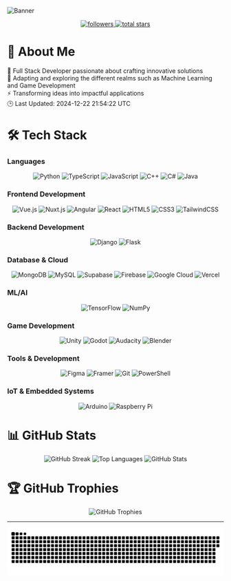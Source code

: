 ![Banner](https://capsule-render.vercel.app/api?type=waving&color=0:4B79A1,100:283E51&height=300&section=header&text=Welcome%20to%20my%20GitHub!&fontSize=50&fontColor=FFFFFF&animation=fadeIn&fontAlignY=38&desc=Full%20Stack%20Developer%20|%20ML%20Enthusiast%20|%20Tech%20Innovator&descAlignY=55&descAlign=50)

<div align="center">
   <p align="center">
      <a href="https://github.com/Anomaly-1?tab=followers">
         <img alt="followers" title="Follow me on Github" src="https://custom-icon-badges.demolab.com/github/followers/Anomaly-1?color=236ad3&labelColor=1155ba&style=for-the-badge&logo=person-add&label=Follow&logoColor=white"/>
      </a>
      <a href="https://github.com/Anomaly-1?tab=repositories&sort=stargazers">
         <img alt="total stars" title="Total stars on GitHub" src="https://custom-icon-badges.demolab.com/github/stars/Anomaly-1?color=55960c&style=for-the-badge&labelColor=488207&logo=star"/>
      </a>
   </p>
</div>

# 💫 About Me
🔭 Full Stack Developer passionate about crafting innovative solutions  
🌱 Adapting and exploring the different realms such as Machine Learning and Game Development  
⚡ Transforming ideas into impactful applications  
🕒 Last Updated: 2024-12-22 21:54:22 UTC

# 🛠️ Tech Stack

### Languages
<div align="center">
    <img src="https://img.shields.io/badge/python-3670A0?style=for-the-badge&logo=python&logoColor=ffdd54" alt="Python"/>
    <img src="https://img.shields.io/badge/typescript-%23007ACC.svg?style=for-the-badge&logo=typescript&logoColor=white" alt="TypeScript"/>
    <img src="https://img.shields.io/badge/javascript-%23323330.svg?style=for-the-badge&logo=javascript&logoColor=%23F7DF1E" alt="JavaScript"/>
    <img src="https://img.shields.io/badge/c++-%2300599C.svg?style=for-the-badge&logo=c%2B%2B&logoColor=white" alt="C++"/>
    <img src="https://img.shields.io/badge/c%23-%23239120.svg?style=for-the-badge&logo=c-sharp&logoColor=white" alt="C#"/>
    <img src="https://img.shields.io/badge/java-%23ED8B00.svg?style=for-the-badge&logo=openjdk&logoColor=white" alt="Java"/>
</div>

### Frontend Development
<div align="center">
    <img src="https://img.shields.io/badge/Vue.js-%2335495e.svg?style=for-the-badge&logo=vuedotjs&logoColor=%234FC08D" alt="Vue.js"/>
    <img src="https://img.shields.io/badge/Nuxt-002E3B?style=for-the-badge&logo=nuxtdotjs&logoColor=#00DC82" alt="Nuxt.js"/>
    <img src="https://img.shields.io/badge/Angular-%23DD0031.svg?style=for-the-badge&logo=angular&logoColor=white" alt="Angular"/>
    <img src="https://img.shields.io/badge/react-%2320232a.svg?style=for-the-badge&logo=react&logoColor=%2361DAFB" alt="React"/>
    <img src="https://img.shields.io/badge/html5-%23E34F26.svg?style=for-the-badge&logo=html5&logoColor=white" alt="HTML5"/>
    <img src="https://img.shields.io/badge/css3-%231572B6.svg?style=for-the-badge&logo=css3&logoColor=white" alt="CSS3"/>
    <img src="https://img.shields.io/badge/tailwindcss-%2338B2AC.svg?style=for-the-badge&logo=tailwind-css&logoColor=white" alt="TailwindCSS"/>
</div>

### Backend Development
<div align="center">
    <img src="https://img.shields.io/badge/django-%23092E20.svg?style=for-the-badge&logo=django&logoColor=white" alt="Django"/>
    <img src="https://img.shields.io/badge/flask-%23000.svg?style=for-the-badge&logo=flask&logoColor=white" alt="Flask"/>
</div>

### Database & Cloud
<div align="center">
    <img src="https://img.shields.io/badge/MongoDB-%234ea94b.svg?style=for-the-badge&logo=mongodb&logoColor=white" alt="MongoDB"/>
    <img src="https://img.shields.io/badge/mysql-%234479A1.svg?style=for-the-badge&logo=mysql&logoColor=white" alt="MySQL"/>
    <img src="https://img.shields.io/badge/Supabase-3ECF8E?style=for-the-badge&logo=supabase&logoColor=white" alt="Supabase"/>
    <img src="https://img.shields.io/badge/Firebase-039BE5?style=for-the-badge&logo=Firebase&logoColor=white" alt="Firebase"/>
    <img src="https://img.shields.io/badge/GoogleCloud-%234285F4.svg?style=for-the-badge&logo=google-cloud&logoColor=white" alt="Google Cloud"/>
    <img src="https://img.shields.io/badge/vercel-%23000000.svg?style=for-the-badge&logo=vercel&logoColor=white" alt="Vercel"/>
</div>

### ML/AI
<div align="center">
    <img src="https://img.shields.io/badge/TensorFlow-%23FF6F00.svg?style=for-the-badge&logo=TensorFlow&logoColor=white" alt="TensorFlow"/>
    <img src="https://img.shields.io/badge/numpy-%23013243.svg?style=for-the-badge&logo=numpy&logoColor=white" alt="NumPy"/>
</div>

### Game Development
<div align="center">
    <img src="https://img.shields.io/badge/unity-%23000000.svg?style=for-the-badge&logo=unity&logoColor=white" alt="Unity"/>
    <img src="https://img.shields.io/badge/godot-%23478CBF.svg?style=for-the-badge&logo=godot-engine&logoColor=white" alt="Godot"/>
    <img src="https://img.shields.io/badge/Audacity-0000CC?style=for-the-badge&logo=audacity&logoColor=white" alt="Audacity"/>
    <img src="https://img.shields.io/badge/blender-%23F5792A.svg?style=for-the-badge&logo=blender&logoColor=white" alt="Blender"/>
</div>

### Tools & Development
<div align="center">
    <img src="https://img.shields.io/badge/figma-%23F24E1E.svg?style=for-the-badge&logo=figma&logoColor=white" alt="Figma"/>
    <img src="https://img.shields.io/badge/Framer-black?style=for-the-badge&logo=framer&logoColor=blue" alt="Framer"/>
    <img src="https://img.shields.io/badge/git-%23F05033.svg?style=for-the-badge&logo=git&logoColor=white" alt="Git"/>
    <img src="https://img.shields.io/badge/PowerShell-%235391FE.svg?style=for-the-badge&logo=powershell&logoColor=white" alt="PowerShell"/>
</div>

### IoT & Embedded Systems
<div align="center">
    <img src="https://img.shields.io/badge/-Arduino-00979D?style=for-the-badge&logo=Arduino&logoColor=white" alt="Arduino"/>
    <img src="https://img.shields.io/badge/-RaspberryPi-C51A4A?style=for-the-badge&logo=Raspberry-Pi" alt="Raspberry Pi"/>
</div>

# 📊 GitHub Stats
<div align="center">
    <img src="https://github-readme-streak-stats.herokuapp.com?user=Anomaly-1&theme=tokyonight&hide_border=true" alt="GitHub Streak"/>
    <img src="https://github-readme-stats.vercel.app/api/top-langs/?username=Anomaly-1&theme=tokyonight&hide_border=true&include_all_commits=true&count_private=true&layout=compact" alt="Top Languages"/>
    <img src="https://github-readme-stats.vercel.app/api?username=anomaly-1&show_icons=true&theme=tokyonight&hide_border=true" alt="GitHub Stats"/>
</div>

# 🏆 GitHub Trophies
<div align="center">
    <img src="https://github-profile-trophy.vercel.app/?username=Anomaly-1&theme=tokyonight&no-frame=true&no-bg=false&margin-w=4&row=1" alt="GitHub Trophies"/>
</div>

---

![snake gif](https://github.com/Anomaly-1/Anomaly-1/blob/output/github-snake-dark.svg)


